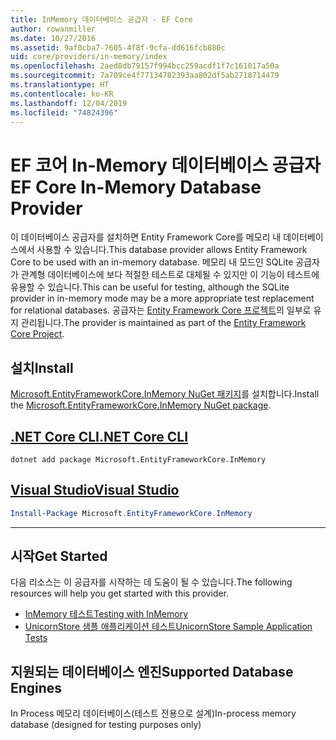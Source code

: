 ```yaml
---
title: InMemory 데이터베이스 공급자 - EF Core
author: rowanmiller
ms.date: 10/27/2016
ms.assetid: 9af0cba7-7605-4f8f-9cfa-dd616fcb880c
uid: core/providers/in-memory/index
ms.openlocfilehash: 2aed8db79157f994bcc259acdf1f7c161017a50a
ms.sourcegitcommit: 7a709ce4f77134782393aa802df5ab2718714479
ms.translationtype: HT
ms.contentlocale: ko-KR
ms.lasthandoff: 12/04/2019
ms.locfileid: "74824396"
---
```

# <a name="ef-core-in-memory-database-provider"></a><span data-ttu-id="513b2-102">EF 코어 In-Memory 데이터베이스 공급자</span><span class="sxs-lookup"><span data-stu-id="513b2-102">EF Core In-Memory Database Provider</span></span>

<span data-ttu-id="513b2-103">이 데이터베이스 공급자를 설치하면 Entity Framework Core를 메모리 내 데이터베이스에서 사용할 수 있습니다.</span><span class="sxs-lookup"><span data-stu-id="513b2-103">This database provider allows Entity Framework Core to be used with an in-memory database.</span></span> <span data-ttu-id="513b2-104">메모리 내 모드인 SQLite 공급자가 관계형 데이터베이스에 보다 적절한 테스트로 대체될 수 있지만 이 기능이 테스트에 유용할 수 있습니다.</span><span class="sxs-lookup"><span data-stu-id="513b2-104">This can be useful for testing, although the SQLite provider in in-memory mode may be a more appropriate test replacement for relational databases.</span></span> <span data-ttu-id="513b2-105">공급자는 [Entity Framework Core 프로젝트](https://github.com/aspnet/EntityFrameworkCore)의 일부로 유지 관리됩니다.</span><span class="sxs-lookup"><span data-stu-id="513b2-105">The provider is maintained as part of the [Entity Framework Core Project](https://github.com/aspnet/EntityFrameworkCore).</span></span>

## <a name="install"></a><span data-ttu-id="513b2-106">설치</span><span class="sxs-lookup"><span data-stu-id="513b2-106">Install</span></span>

<span data-ttu-id="513b2-107">[Microsoft.EntityFrameworkCore.InMemory NuGet 패키지](https://www.nuget.org/packages/Microsoft.EntityFrameworkCore.InMemory/)를 설치합니다.</span><span class="sxs-lookup"><span data-stu-id="513b2-107">Install the [Microsoft.EntityFrameworkCore.InMemory NuGet package](https://www.nuget.org/packages/Microsoft.EntityFrameworkCore.InMemory/).</span></span>

## <a name="net-core-clitabdotnet-core-cli"></a>[<span data-ttu-id="513b2-108">.NET Core CLI</span><span class="sxs-lookup"><span data-stu-id="513b2-108">.NET Core CLI</span></span>](#tab/dotnet-core-cli)

```dotnetcli
dotnet add package Microsoft.EntityFrameworkCore.InMemory
```

## <a name="visual-studiotabvs"></a>[<span data-ttu-id="513b2-109">Visual Studio</span><span class="sxs-lookup"><span data-stu-id="513b2-109">Visual Studio</span></span>](#tab/vs)

``` powershell
Install-Package Microsoft.EntityFrameworkCore.InMemory
```

***

## <a name="get-started"></a><span data-ttu-id="513b2-110">시작</span><span class="sxs-lookup"><span data-stu-id="513b2-110">Get Started</span></span>

<span data-ttu-id="513b2-111">다음 리소스는 이 공급자를 시작하는 데 도움이 될 수 있습니다.</span><span class="sxs-lookup"><span data-stu-id="513b2-111">The following resources will help you get started with this provider.</span></span>

* [<span data-ttu-id="513b2-112">InMemory 테스트</span><span class="sxs-lookup"><span data-stu-id="513b2-112">Testing with InMemory</span></span>](../../miscellaneous/testing/in-memory.md)
* [<span data-ttu-id="513b2-113">UnicornStore 샘플 애플리케이션 테스트</span><span class="sxs-lookup"><span data-stu-id="513b2-113">UnicornStore Sample Application Tests</span></span>](https://github.com/rowanmiller/UnicornStore/blob/master/UnicornStore/src/UnicornStore.Tests/Controllers/ShippingControllerTests.cs)

## <a name="supported-database-engines"></a><span data-ttu-id="513b2-114">지원되는 데이터베이스 엔진</span><span class="sxs-lookup"><span data-stu-id="513b2-114">Supported Database Engines</span></span>

<span data-ttu-id="513b2-115">In Process 메모리 데이터베이스(테스트 전용으로 설계)</span><span class="sxs-lookup"><span data-stu-id="513b2-115">In-process memory database (designed for testing purposes only)</span></span>
